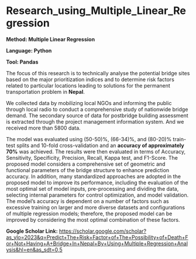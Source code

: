 # Research_using_Multiple_Linear_Regression
**Method: Multiple Linear Regression**

**Language: Python**

**Tool: Pandas**

The focus of this research is to technically analyse the potential bridge sites based on the major prioritization indices and to determine risk factors related to particular locations leading to solutions for the permanent transportation problem in **Nepal**.

We collected data by mobilizing local NGOs and informing the public through local radio to conduct a comprehensive study of nationwide bridge demand. The secondary source of data for postbridge building assessment is extracted through the project management information system. And we received more than 5800 data.

The model was evaluated using (50-50)%, (66-34)%, and (80-20)% train-test splits and 10-fold cross-validation and an **accuracy of approximately 70%** was achieved. The results were then evaluated in terms of Accuracy, Sensitivity, Specificity, Precision, Recall, Kappa test, and F1-Score.
The proposed model considers a comprehensive set of geometric and functional parameters of the bridge structure to enhance prediction accuracy. In addition, many standardized approaches are adopted in the proposed model to improve its performance, including the evaluation of the most optimal set of model inputs, pre-processing and dividing the data, selecting internal parameters for control optimization, and model validation. 
The model’s accuracy is dependent on a number of factors such as excessive training on larger and more diverse datasets and configurations of multiple regression models; therefore, the proposed model can be improved by considering the most optimal combination of these factors.

**Google Scholar Link:** https://scholar.google.com/scholar?as_ylo=2023&q=Predict+The+Risk+Factor+of+The+Possibility+of+Death+For+Not+Having+A+Bridge+In+Nepal+By+Using+Multiple+Regression+Analysis&hl=en&as_sdt=0,5
